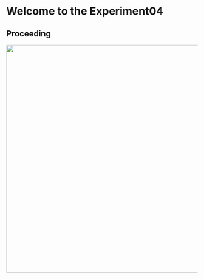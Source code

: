 # Welcome to the Experiment04

## Proceeding

<img src="./Experiment04_Proceeding.png" height="600" />